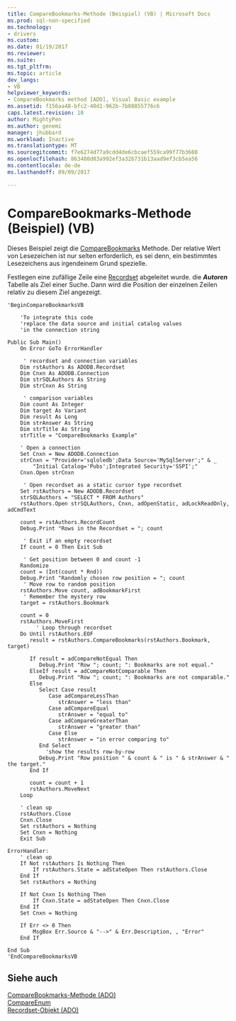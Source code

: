 ```yaml
---
title: CompareBookmarks-Methode (Beispiel) (VB) | Microsoft Docs
ms.prod: sql-non-specified
ms.technology:
- drivers
ms.custom: 
ms.date: 01/19/2017
ms.reviewer: 
ms.suite: 
ms.tgt_pltfrm: 
ms.topic: article
dev_langs:
- VB
helpviewer_keywords:
- CompareBookmarks method [ADO], Visual Basic example
ms.assetid: f156aa48-bfc2-40d1-962b-7b08855776c6
caps.latest.revision: 10
author: MightyPen
ms.author: genemi
manager: jhubbard
ms.workload: Inactive
ms.translationtype: MT
ms.sourcegitcommit: f7e6274d77a9cdd4de6cbcaef559ca99f77b3608
ms.openlocfilehash: 863480d83a992ef3a32b731b13aad9ef3cb5ea56
ms.contentlocale: de-de
ms.lasthandoff: 09/09/2017

---
```

# <a name="comparebookmarks-method-example-vb"></a>CompareBookmarks-Methode (Beispiel) (VB)
Dieses Beispiel zeigt die [CompareBookmarks](../../../ado/reference/ado-api/comparebookmarks-method-ado.md) Methode. Der relative Wert von Lesezeichen ist nur selten erforderlich, es sei denn, ein bestimmtes Lesezeichens aus irgendeinem Grund spezielle.  
  
 Festlegen eine zufällige Zeile eine [Recordset](../../../ado/reference/ado-api/recordset-object-ado.md) abgeleitet wurde. die ***Autoren*** Tabelle als Ziel einer Suche. Dann wird die Position der einzelnen Zeilen relativ zu diesem Ziel angezeigt.  
  
```  
'BeginCompareBookmarksVB  
  
    'To integrate this code  
    'replace the data source and initial catalog values  
    'in the connection string  
  
Public Sub Main()  
    On Error GoTo ErrorHandler  
  
     ' recordset and connection variables  
    Dim rstAuthors As ADODB.Recordset  
    Dim Cnxn As ADODB.Connection  
    Dim strSQLAuthors As String  
    Dim strCnxn As String  
  
     ' comparison variables  
    Dim count As Integer  
    Dim target As Variant  
    Dim result As Long  
    Dim strAnswer As String  
    Dim strTitle As String  
    strTitle = "CompareBookmarks Example"  
  
    ' Open a connection  
    Set Cnxn = New ADODB.Connection  
    strCnxn = "Provider='sqloledb';Data Source='MySqlServer';" & _  
        "Initial Catalog='Pubs';Integrated Security='SSPI';"  
    Cnxn.Open strCnxn  
  
     ' Open recordset as a static cursor type recordset  
    Set rstAuthors = New ADODB.Recordset  
    strSQLAuthors = "SELECT * FROM Authors"  
    rstAuthors.Open strSQLAuthors, Cnxn, adOpenStatic, adLockReadOnly, adCmdText  
  
    count = rstAuthors.RecordCount  
    Debug.Print "Rows in the Recordset = "; count  
  
     ' Exit if an empty recordset  
    If count = 0 Then Exit Sub  
  
     ' Get position between 0 and count -1  
    Randomize  
    count = (Int(count * Rnd))  
    Debug.Print "Randomly chosen row position = "; count  
     ' Move row to random position  
    rstAuthors.Move count, adBookmarkFirst  
     ' Remember the mystery row  
    target = rstAuthors.Bookmark  
  
    count = 0  
    rstAuthors.MoveFirst  
         ' Loop through recordset  
    Do Until rstAuthors.EOF  
       result = rstAuthors.CompareBookmarks(rstAuthors.Bookmark, target)  
  
       If result = adCompareNotEqual Then  
          Debug.Print "Row "; count; ": Bookmarks are not equal."  
       ElseIf result = adCompareNotComparable Then  
          Debug.Print "Row "; count; ": Bookmarks are not comparable."  
       Else  
          Select Case result  
             Case adCompareLessThan  
                strAnswer = "less than"  
             Case adCompareEqual  
                strAnswer = "equal to"  
             Case adCompareGreaterThan  
                strAnswer = "greater than"  
             Case Else  
                strAnswer = "in error comparing to"  
          End Select  
            'show the results row-by-row  
          Debug.Print "Row position " & count & " is " & strAnswer & " the target."  
       End If  
  
       count = count + 1  
       rstAuthors.MoveNext  
    Loop  
  
    ' clean up  
    rstAuthors.Close  
    Cnxn.Close  
    Set rstAuthors = Nothing  
    Set Cnxn = Nothing  
    Exit Sub  
  
ErrorHandler:  
    ' clean up  
    If Not rstAuthors Is Nothing Then  
        If rstAuthors.State = adStateOpen Then rstAuthors.Close  
    End If  
    Set rstAuthors = Nothing  
  
    If Not Cnxn Is Nothing Then  
        If Cnxn.State = adStateOpen Then Cnxn.Close  
    End If  
    Set Cnxn = Nothing  
  
    If Err <> 0 Then  
        MsgBox Err.Source & "-->" & Err.Description, , "Error"  
    End If  
  
End Sub  
'EndCompareBookmarksVB  
```  
  
## <a name="see-also"></a>Siehe auch  
 [CompareBookmarks-Methode (ADO)](../../../ado/reference/ado-api/comparebookmarks-method-ado.md)   
 [CompareEnum](../../../ado/reference/ado-api/compareenum.md)   
 [Recordset-Objekt (ADO)](../../../ado/reference/ado-api/recordset-object-ado.md)

